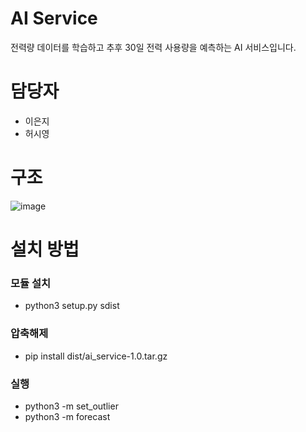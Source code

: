 # AI Service
전력량 데이터를 학습하고 추후 30일 전력 사용량을 예측하는 AI 서비스입니다.
# 담당자
- 이은지
- 허시영
# 구조
![image](https://github.com/nhnacademy-aiot1-5/ai-service/assets/78470571/a5a8384a-16bb-472d-9836-a833b4ffa936)

# 설치 방법
### 모듈 설치
- python3 setup.py sdist

### 압축해제
- pip install dist/ai_service-1.0.tar.gz

### 실행
- python3 -m set_outlier
- python3 -m forecast
